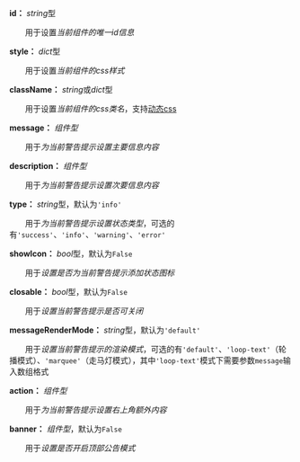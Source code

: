 **id：** *string*型

　　用于设置*当前组件的唯一id信息*

**style：** *dict*型

　　用于设置*当前组件的css样式*

**className：** *string*或*dict*型

　　用于设置*当前组件的css类名*，支持[动态css](/advanced-classname)

**message：** *组件型*

　　用于*为当前警告提示设置主要信息内容*

**description：** *组件型*

　　用于*为当前警告提示设置次要信息内容*

**type：** *string*型，默认为`'info'`

　　用于*为当前警告提示设置状态类型*，可选的有`'success'`、`'info'`、`'warning'`、`'error'`

**showIcon：** *bool*型，默认为`False`

　　用于*设置是否为当前警告提示添加状态图标*

**closable：** *bool*型，默认为`False`

　　用于*设置当前警告提示是否可关闭*

**messageRenderMode：** *string*型，默认为`'default'`

　　用于*设置当前警告提示的渲染模式*，可选的有`'default'`、`'loop-text'`（轮播模式）、`'marquee'`（走马灯模式），其中`'loop-text'`模式下需要参数`message`输入数组格式

**action：** *组件型*

　　用于*为当前警告提示设置右上角额外内容*

**banner：** *组件型*，默认为`False`

　　用于*设置是否开启顶部公告模式*